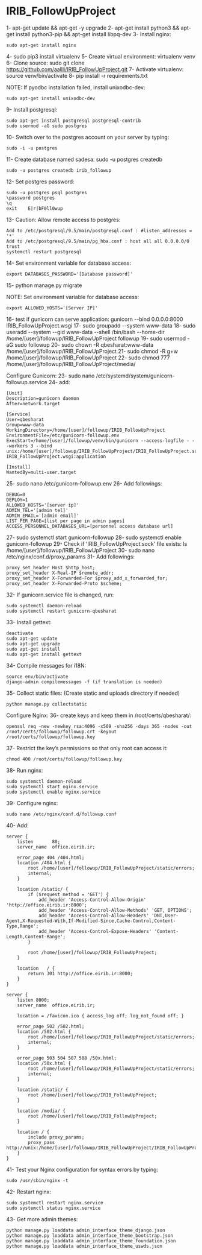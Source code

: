 # IRIB_FollowUpProject

1- apt-get update && apt-get -y upgrade
2- apt-get install python3 && apt-get install python3-pip && apt-get install libpq-dev
3- Install nginx:

    sudo apt-get install nginx

4- sudo pip3 install virtualenv
5- Create virtual environment: virtualenv venv
6- Clone source: sudo git clone https://github.com/aallli/IRIB_FollowUpProject.git
7- Activate virtualenv: source venv/bin/activate
8- pip install -r requirements.txt

NOTE: If pyodbc installation failed, install unixodbc-dev:

    sudo apt-get install unixodbc-dev
    
9- Install postgresql:

    sudo apt-get install postgresql postgresql-contrib
    sudo usermod -aG sudo postgres

10- Switch over to the postgres account on your server by typing:
    
    sudo -i -u postgres

11- Create database named sadesa: sudo -u postgres createdb

    sudo -u postgres createdb irib_followup

12- Set postgres password: 
    
    sudo -u postgres psql postgres
    \password postgres
    \q
    exit    E|r|bF0ll0wup

13- Caution: Allow remote access to postgres:
    
    Add to /etc/postgresql/9.5/main/postgresql.conf : #listen_addresses = '*'
    Add to /etc/postgresql/9.5/main/pg_hba.conf : host all all 0.0.0.0/0 trust
    systemctl restart postgresql

14- Set environment variable for database access: 

    export DATABASES_PASSWORD='[Database password]'

15- python manage.py migrate

NOTE: Set environment variable for database access: 

    export ALLOWED_HOSTS='[Server IP]'
    
16- test if gunicorn can serve application: gunicorn --bind 0.0.0.0:8000 IRIB_FollowUpProject.wsgi
17- sudo groupadd --system www-data
18- sudo useradd --system --gid www-data --shell /bin/bash --home-dir /home/[user]/followup/IRIB_FollowUpProject followup
19- sudo usermod -aG sudo followup
20- sudo chown -R qbesharat:www-data /home/[user]/followup/IRIB_FollowUpProject
21- sudo chmod -R g+w /home/[user]/followup/IRIB_FollowUpProject
22- sudo chmod 777 /home/[user]/followup/IRIB_FollowUpProject/media/

Configure Gunicorn:
23- sudo nano /etc/systemd/system/gunicorn-followup.service
24- add:
    
    [Unit]
    Description=gunicorn daemon
    After=network.target
    
    [Service]
    User=qbesharat
    Group=www-data
    WorkingDirectory=/home/[user]/followup/IRIB_FollowUpProject
    EnvironmentFile=/etc/gunicorn-followup.env
    ExecStart=/home/[user]/followup/venv/bin/gunicorn --access-logfile - --workers 3 --bind unix:/home/[user]/followup/IRIB_FollowUpProject/IRIB_FollowUpProject.sock IRIB_FollowUpProject.wsgi:application
    
    [Install]
    WantedBy=multi-user.target
        
25- sudo nano /etc/gunicorn-followup.env
26- Add followings:
    
    DEBUG=0
    DEPLOY=1
    ALLOWED_HOSTS='[server ip]'
    ADMIN_TEL='[admin tel]'
    ADMIN_EMAIL='[admin email]'
    LIST_PER_PAGE=[list per page in admin pages]
    ACCESS_PERSONNEL_DATABASES_URL=[personnel access database url]
    
27- sudo systemctl start gunicorn-followup
28- sudo systemctl enable gunicorn-followup
29- Check if 'IRIB_FollowUpProject.sock' file exists: ls /home/[user]/followup/IRIB_FollowUpProject
30- sudo nano /etc/nginx/conf.d/proxy_params
31- Add followings:

    proxy_set_header Host $http_host;
    proxy_set_header X-Real-IP $remote_addr;
    proxy_set_header X-Forwarded-For $proxy_add_x_forwarded_for;
    proxy_set_header X-Forwarded-Proto $scheme;

32- If gunicorn.service file is changed, run:

    sudo systemctl daemon-reload
    sudo systemctl restart gunicorn-qbesharat

33- Install gettext:

    deactivate
    sudo apt-get update
    sudo apt-get upgrade
    sudo apt-get install
    sudo apt-get install gettext

34- Compile messages for i18N:
    
    source env/bin/activate
    django-admin compilemessages -f (if translation is needed)

35- Collect static files: (Create static and uploads directory if needed)
 
    python manage.py collectstatic

Configure Nginx:
36- create keys and keep them in /root/certs/qbesharat/:
    
    openssl req -new -newkey rsa:4096 -x509 -sha256 -days 365 -nodes -out /root/certs/followup/followup.crt -keyout /root/certs/followup/followup.key

37- Restrict the key’s permissions so that only root can access it:
    
    chmod 400 /root/certs/followup/followup.key


38- Run nginx:

    sudo systemctl daemon-reload
    sudo systemctl start nginx.service
    sudo systemctl enable nginx.service
    
39- Configure nginx:

    sudo nano /etc/nginx/conf.d/followup.conf

40- Add:
    
    server {
        listen       80;
        server_name  office.eirib.ir;
    
        error_page 404 /404.html;
        location /404.html {
            root /home/[user]/followup/IRIB_FollowUpProject/static/errors;
            internal;
        }
    
        location /static/ {
            if ($request_method = 'GET') {
                add_header 'Access-Control-Allow-Origin' 'http://office.eirib.ir:8000';
                add_header 'Access-Control-Allow-Methods' 'GET, OPTIONS';
                add_header 'Access-Control-Allow-Headers' 'DNT,User-Agent,X-Requested-With,If-Modified-Since,Cache-Control,Content-Type,Range';
                add_header 'Access-Control-Expose-Headers' 'Content-Length,Content-Range';
            }
    
            root /home/[user]/followup/IRIB_FollowUpProject;
        }
    
        location   / {
            return 301 http://office.eirib.ir:8000;
        }
    }
    
    server {
        listen 8000;
        server_name  office.eirib.ir;
    
        location = /favicon.ico { access_log off; log_not_found off; }
    
        error_page 502 /502.html;
        location /502.html {
            root /home/[user]/followup/IRIB_FollowUpProject/static/errors;
            internal;
        }
    
        error_page 503 504 507 508 /50x.html;
        location /50x.html {
            root /home/[user]/followup/IRIB_FollowUpProject/static/errors;
            internal;
        }
    
        location /static/ {
            root /home/[user]/followup/IRIB_FollowUpProject;
        }
    
        location /media/ {
            root /home/[user]/followup/IRIB_FollowUpProject;
        }
    
        location / {
            include proxy_params;
            proxy_pass http://unix:/home/[user]/followup/IRIB_FollowUpProject/IRIB_FollowUpProject.sock;
        }
    }

41- Test your Nginx configuration for syntax errors by typing: 

    sudo /usr/sbin/nginx -t

42- Restart nginx:

    sudo systemctl restart nginx.service
    sudo systemctl status nginx.service

43- Get more admin themes:
    
    python manage.py loaddata admin_interface_theme_django.json
    python manage.py loaddata admin_interface_theme_bootstrap.json
    python manage.py loaddata admin_interface_theme_foundation.json
    python manage.py loaddata admin_interface_theme_uswds.json